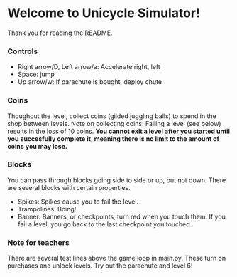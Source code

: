 # Welcome to Unicycle Simulator! 
Thank you for reading the README.

### Controls
- Right arrow/D, Left arrow/a: Accelerate right, left
- Space: jump
- Up arrow/w: If parachute is bought, deploy chute

### Coins
Thoughout the level, collect coins (gilded juggling balls) to spend in the shop between levels.
Note on collecting coins: Failing a level (see below) results in the loss of 10 coins. **You cannot exit a level after you started until you succesfully complete it, meaning there is no limit to the amount of coins you may lose.**

### Blocks
You can pass through blocks going side to side or up, but not down.
There are several blocks with certain properties.
- Spikes: Spikes cause you to fail the level.
- Trampolines: Boing!
- Banner: Banners, or checkpoints, turn red when you touch them. If you fail a level, you go back to the last checkpoint you touched.

### Note for teachers
There are several test lines above the game loop in main.py. These turn on purchases and unlock levels. Try out the parachute and level 6!